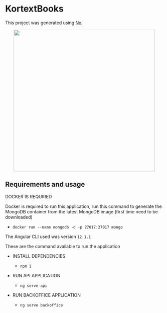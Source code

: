 # KortextBooks

This project was generated using [Nx](https://nx.dev).

<p style="text-align: center;"><img src="https://raw.githubusercontent.com/nrwl/nx/master/images/nx-logo.png" width="450"></p>

## Requirements and usage

DOCKER IS REQUIRED

Docker is required to run this application, run this command to generate the MongoDB container from the latest MongoDB image (first time need to be downloaded)

-   `docker run --name mongodb -d -p 27017:27017 mongo`

The Angular CLI used was version `12.1.1`

These are the command available to run the application

-   INSTALL DEPENDENCIES

    -   `npm i`

-   RUN API APPLICATION

    -   `ng serve api`

-   RUN BACKOFFICE APPLICATION
    -   `ng serve backoffice`

